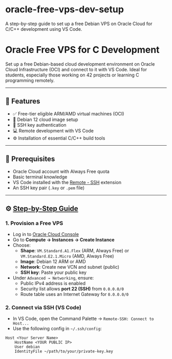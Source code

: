 # oracle-free-vps-dev-setup
A step-by-step guide to set up a free Debian VPS on Oracle Cloud for C/C++ development using VS Code.

# Oracle Free VPS for C Development

Set up a free Debian-based cloud development environment on Oracle Cloud Infrastructure (OCI) and connect to it with VS Code. Ideal for students, especially those working on 42 projects or learning C programming remotely.

---

## 🚀 Features

- ✅ Free-tier eligible ARM/AMD virtual machines (OCI)
- 🐧 Debian 12 cloud image setup
- 🔐 SSH key authentication
- 💻 Remote development with VS Code
- ⚙️ Installation of essential C/C++ build tools

---

## 📌 Prerequisites

- Oracle Cloud account with Always Free quota
- Basic terminal knowledge
- VS Code installed with the [Remote - SSH](https://marketplace.visualstudio.com/items?itemName=ms-vscode-remote.remote-ssh) extension
- An SSH key pair (`.key` or `.pem` file)

---

## ⚙️ [Step-by-Step Guide](/docs/vps-setup-guide.md/)

### 1. Provision a Free VPS

- Log in to [Oracle Cloud Console](https://cloud.oracle.com/)
- Go to **Compute → Instances → Create Instance**
- Choose:
  - **Shape**: `VM.Standard.A1.Flex` (ARM, Always Free) or `VM.Standard.E2.1.Micro` (AMD, Always Free)
  - **Image**: Debian 12 ARM or AMD
  - **Network**: Create new VCN and subnet (public)
  - **SSH key**: Paste your public key
- Under `Advanced → Networking`, ensure:
  - Public IPv4 address is enabled
  - Security list allows **port 22 (SSH)** from `0.0.0.0/0`
  - Route table uses an Internet Gateway for `0.0.0.0/0`

### 2. Connect via SSH (VS Code)

- In VS Code, open the Command Palette → `Remote-SSH: Connect to Host...`
- Use the following config in `~/.ssh/config`:

```ssh
Host <Your Server Name>
    HostName <YOUR PUBLIC IP>
    User debian
    IdentityFile ~/path/to/your/private-key.key
